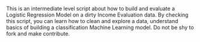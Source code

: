 This is an intermediate level script about how to build and evaluate a Logistic Regression Model on a dirty Income Evaluation data. By checking this script, you can learn how to clean and explore a data, understand basics of building a classification Machine Learning model. Do not be shy to fork and make contribute.
